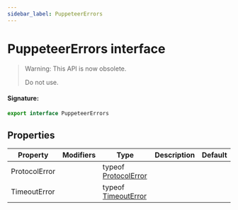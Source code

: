 ```yaml
---
sidebar_label: PuppeteerErrors
---
```


# PuppeteerErrors interface

> Warning: This API is now obsolete.
>
> Do not use.

#### Signature:

```typescript
export interface PuppeteerErrors
```

## Properties

| Property      | Modifiers | Type                                                 | Description | Default |
| ------------- | --------- | ---------------------------------------------------- | ----------- | ------- |
| ProtocolError |           | typeof [ProtocolError](./puppeteer.protocolerror.md) |             |         |
| TimeoutError  |           | typeof [TimeoutError](./puppeteer.timeouterror.md)   |             |         |
